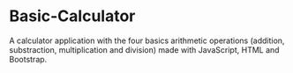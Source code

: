 # Basic-Calculator
A calculator application with the four basics arithmetic operations (addition, substraction, multiplication and division) made with JavaScript, HTML and Bootstrap.
